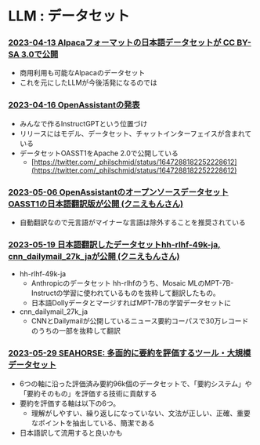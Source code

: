 # LLM : データセット

### [2023-04-13 Alpacaフォーマットの日本語データセットが CC BY-SA 3.0で公開](https://huggingface.co/datasets/kunishou/databricks-dolly-15k-ja)

- 商用利用も可能なAlpacaのデータセット
- これを元にしたLLMが今後活発になるのでは

### [2023-04-16 OpenAssistantの発表](https://twitter.com/omarsar0/status/1647339407173664772)

- みんなで作るInstructGPTという位置づけ
- リリースにはモデル、データセット、チャットインターフェイスが含まれている
- データセットOASST1をApache 2.0で公開している
  - [https://twitter.com/_philschmid/status/1647288182252228612](https://twitter.com/_philschmid/status/1647288182252228612)

### [2023-05-06 OpenAssistantのオープンソースデータセットOASST1の日本語翻訳版が公開 (クニえもんさん)](https://twitter.com/kun1em0n/status/1654781915315191813)

- 自動翻訳なので元言語がマイナーな言語は除外することを推奨されている

### [2023-05-19 日本語翻訳したデータセットhh-rlhf-49k-ja, cnn_dailymail_27k_jaが公開 (クニえもんさん)](https://twitter.com/kun1em0n/status/1659394751949582336)

- hh-rlhf-49k-ja
  - Anthropicのデータセット hh-rlhfのうち、Mosaic MLのMPT-7B-Instructの学習に使われているものを抜粋して翻訳したもの。
  - 日本語DollyデータとマージすればMPT-7Bの学習データセットに
- cnn_dailymail_27k_ja
  - CNNとDailymailが公開しているニュース要約コーパスで30万レコードのうちの一部を抜粋して翻訳

### [2023-05-29 SEAHORSE: 多面的に要約を評価するツール・大規模データセット](https://twitter.com/AIBoom_net/status/1663043297596813319)

- 6つの軸に沿った評価済み要約96k個のデータセットで、「要約システム」や「要約そのもの」を評価する技術に貢献する
- 要約を評価する軸は以下の6つ。
  - 理解がしやすい、繰り返しになっていない、文法が正しい、正確、重要なポイントを抽出している、簡潔である
- 日本語訳して流用すると良いかも